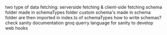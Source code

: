 two type of data fetching: serverside fetching & client-side fetching
schema folder made in schemaTypes folder
custom schema's made in schema folder are then imported in index.ts of schemaTypes
how to write schemas? check sanity documentation
groq querry language for sanity to develop web hooks